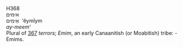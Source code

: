 <body>
  <p>H368<br>  אימים  <br> אֵימִים  ‎  ‘êymı̂ym  <br><i>ay-meem‘ </i><br>Plural of <a href="h0367.htm">367</a>  <i>terrors</i>; <i>Emim</i>, an early Canaanitish (or Moabitish) tribe: - Emims.<br></p>
 </body>